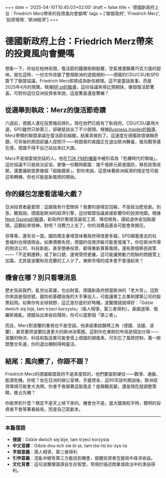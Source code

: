 +++
date = '2025-04-10T10:45:03+02:00'
draft = false
title = '德國新政府上台：Friedrich Merz帶來的投資風向會變嗎'
tags = ['聯盟政府', 'Friedrich Merz', '投資環境', '歐洲經濟']
+++

# 德國新政府上台：Friedrich Merz帶來的投資風向會變嗎

想象一下，你站在柏林街頭，復活節的鐘聲剛剛敲響，空氣裡還飄著巧克力蛋的甜味。就在這時，一份文件改變了整個歐洲的遊戲規則——德國的CDU/CSU和SPD簽下了聯盟協議，Friedrich Merz即將成為新任總理。這不是童話故事，而是2025年4月的現實。根據[RP.pl的報導](https://www.rp.pl/publicystyka/art42095271-umowa-koalicyjna-w-niemczech-friedrich-merz-jako-zajaczek-wielkanocny)，這份協議來得比預期快，像個復活節驚喜。可對你這位亞洲投資者來說，這是驚喜還是驚嚇？

## 從選舉到執政：Merz的復活節奇蹟

六週前，德國人還在投票箱前掙扎，現在他們已經有了新政府。CDU/CSU贏得大選，SPD雖然只排第三，卻硬是談出了不少甜頭。根據[Business Insider的報導](https://businessinsider.com.pl/wiadomosci/final-negocjacji-w-sprawie-rzadu-w-niemczech-merz-nowym-kanclerzem/hwnrll3)，Merz帶領的聯盟承諾在復活節前組閣，結果真做到了。這速度在德國政壇堪稱奇蹟，可背後的原因卻讓人捏把汗——特朗普的美國正在退出歐洲舞臺，俄烏戰爭還在燒，德國不得不自己站出來扛大旗。

Merz不是個愛說空話的人。他在[TOK FM的播客](https://audycje.tokfm.pl/podcast/173700,Rzad-na-ciezkie-czasy-Niemcy-z-umowa-koalicyjna)中被形容為「危機時代的領袖」。這份協議不只是政治妥協，更像一份戰時藍圖：幾千億歐元砸進國防，移民政策收緊，還要讓歐盟更像個「超級國家」。對你來說，這意味著歐洲經濟的穩定性可能迎來轉機，但也可能是新風險的開始。

## 你的錢包怎麼看這場大戲？

亞洲投資者最愛問：這跟我有什麼關係？我要的是穩定回報，不是政治肥皂劇。別急，聽我說。德國是歐洲的經濟引擎，這份聯盟協議直接影響你的投資地圖。根據[Next Gazeta的報導](https://next.gazeta.pl/next/7,168930,31843470,placa-minimalna-w-gore-podatki-w-dol-i-cos-dla-emerytow-w.html)，新政府計劃提高最低工資、降低稅負，還給退休金加點甜頭。這聽起來很棒，對吧？消費力上去了，你的消費品基金可能會笑開花。

但等等，還有另一面。國防開支暴增意味著政府得借更多錢，SPD硬塞進去的社會福利也得燒現金。如果債務失控，德國的信用評級可能會晃幾下。你在歐洲市場的物流公司、科技新創，甚至債券投資，都得重新算算風險。還有那個移民政策——「不定期遷移」成了新口號，邊境管控更嚴。這可能讓勞動力短缺的問題雪上加霜，尤其是波蘭和烏克蘭的工人少了，東歐市場的成本會不會漲起來？

## 機會在哪？別只看壞消息

歷史告訴我們，亂世出英雄，也出財富。德國新政府想當歐洲的「老大哥」，這對你來說是個信號。國防和基礎設施的大手筆投入，可能讓軍工企業和建築公司的股票起飛。如果你有全球視野，這正是抄底的好時機。波蘭俚語說得好：「Gdzie dwóch się bije, tam trzeci korzysta」（兩人相爭，第三者得利）。美國退場、俄羅斯搗亂，德國站出來收拾殘局，你可以當那個「第三者」。

而且，Merz對波蘭的重視也不是空話。他承諾重啟魏瑪三角（德國、法國、波蘭），甚至要把波蘭拉進更大的歐洲決策圈。這對你在東歐的布局是個加分項——波蘭的物流、科技和製造業可能會搭上德國的順風車。可別忘了風險控制，萬一歐盟整合失速，你的退出機制得夠靈活。

## 結尾：風向變了，你跟不跟？

Friedrich Merz的德國聯盟政府不是來度假的，他們要面對硬仗——戰爭、通脹、能源危機。你呢？坐在亞洲的辦公室裡，手握資金，這90天談判期過後，歐洲投資環境可能會大洗牌。你會不會跟著這股風走？是靜觀其變，還是現在就調整策略，搶占先機？

你能學到什麼？穩定不是天上掉下來的，機會也不是。當大國換舵手時，聰明的投資者不會等著看結局，而是自己寫劇本。

---

### 本篇俚語
- **俚語**：Gdzie dwóch się bije, tam trzeci korzysta  
- **中文音譯**：Gdzie dvu-óch sie bi-je, tam tśe-tsi ko-żys-ta  
- **字面意義**：兩人相爭，第三者得利  
- **引申意義**：混亂中總有第三方能找到機會，提醒投資者在變局中尋求收益。  
- **文化背景**：這句波蘭俚語源自生存智慧，常用於描述商業或政治中的漁翁得利。
